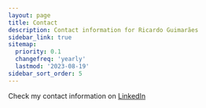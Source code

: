 ```yaml
---
layout: page
title: Contact
description: Contact information for Ricardo Guimarães
sidebar_link: true
sitemap:
  priority: 0.1
  changefreq: 'yearly'
  lastmod: '2023-08-19'
sidebar_sort_order: 5
---
```

Check my contact information on [LinkedIn](https://www.linkedin.com/in/rfguimaraes/)

